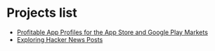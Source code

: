 # Projects list

- [Profitable App Profiles for the App Store and Google Play Markets](https://github.com/sidziuk/My_projects/tree/master/Profitable%20App%20Profiles%20for%20the%20App%20Store%20and%20Google%20Play%20Markets)
- [Exploring Hacker News Posts](https://github.com/sidziuk/My_projects/tree/master/Profitable%20App%20Profiles%20for%20the%20App%20Store%20and%20Google%20Play%20Markets)
